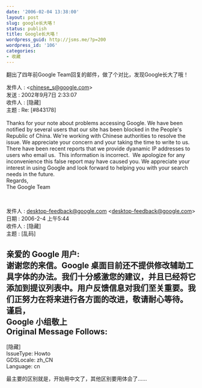 ```yaml
---
date: '2006-02-04 13:38:00'
layout: post
slug: google长大咯！
status: publish
title: Google长大咯！
wordpress_guid: http://jsms.me/?p=200
wordpress_id: '106'
categories:
- 收藏
---
```


翻出了四年前Google Team回复的邮件，做了个对比，发现Google长大了哦！


发件人 : <[chinese_s@google.com](mailto:chinese_s@google.com)>  
发送 : 2002年9月7日 2:33:07  
收件人 : [隐藏]  
主题 : Re: [#843178]  
   
Thanks for your note about problems accessing Google. We have been notified by several users that our site has been blocked in the People's Republic of China. We're working with Chinese authorities to resolve the issue. We appreciate your concern and your taking the time to write to us.  
There have been recent reports that we provide dyanamic IP addresses to users who email us.  This information is incorrect.  We apologize for any inconvenience this false report may have caused you. We appreciate your interest in using Google and look forward to helping you with your search needs in the future.  
Regards,  
The Google Team


 




发件人 : [desktop-feedback@google.com](mailto:desktop-feedback@google.com) <[desktop-feedback@google.com](mailto:desktop-feedback@google.com)>  
日期 : 2006-2-4 上午5:44   
收件人 : [隐藏]  
主题 : [乱码]  
  
亲爱的 Google 用户:  
谢谢您的来信。Google 桌面目前还不提供修改辅助工具字体的办法。我们十分感激您的建议，并且已经将它添加到提议列表中。用户反馈信息对我们至关重要。我们正努力在将来进行各方面的改进，敬请耐心等待。  
谨启，  
Google 小组敬上  
Original Message Follows:  
------------------------  
[隐藏]  
IssueType: Howto  
GDSLocale: zh_CN  
Language: cn


最主要的区别就是，开始用中文了，其他区别要用体会了……
